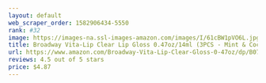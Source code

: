 ```yaml
---
layout: default 
﻿web_scraper_order: 1582906434-5550
rank: #32
image: https://images-na.ssl-images-amazon.com/images/I/61cBW1pVO6L.jpg
title: Broadway Vita-Lip Clear Lip Gloss 0.47oz/14ml (3PCS - Mint & Coconut & Rosehip Oil)
url: https://www.amazon.com/Broadway-Vita-Lip-Clear-Gloss-0-47oz/dp/B074BFF9P6/ref=zg_mw_beauty_32?_encoding=UTF8&psc=1&refRID=3TZEQS81A9Z428JNZMKD
reviews: 4.5 out of 5 stars
price: $4.87 
---
```

